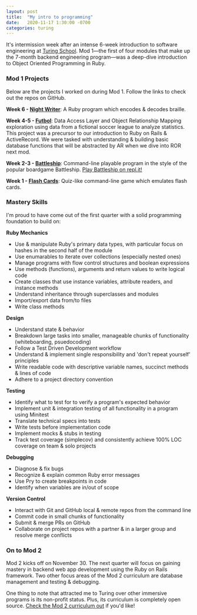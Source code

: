 ```yaml
---
layout: post
title:  "My intro to programming"
date:   2020-11-17 1:30:00 -0700
categories: turing
---
```

It's intermission week after an intense 6-week introduction to software engineering at <a href="https://turing.io/" target="_blank">Turing School</a>. Mod 1—the first of four modules that make up the 7-month backend engineering program—was a deep-dive introduction to Object Oriented Programming in Ruby.

### Mod 1 Projects
Below are the projects I worked on during Mod 1. Follow the links to check out the repos on GitHub.

__Week 6 - <a href="https://github.com/philmccarthy/night_writer" target="_blank">Night Writer</a>__: A Ruby program which encodes & decodes braille.

__Week 4-5 - <a href="https://github.com/philmccarthy/futbol" target="_blank">Futbol</a>__: Data Access Layer and Object Relationship Mapping exploration using data from a fictional soccer league to analyze statistics. This project was a precursor to our introduction to Ruby on Rails & ActiveRecord. We were tasked with understanding & building basic database functions that will be abstracted by AR when we dive into ROR next mod.

__Week 2-3 - <a href="https://github.com/philmccarthy/battleship" target="_blank">Battleship</a>__: Command-line playable program in the style of the popular boardgame Battleship. <a href="https://repl.it/@philmccarthy/battleship#README.md" target="_blank">Play Battleship on repl.it!</a>

__Week 1 - <a href="https://github.com/philmccarthy/flash_cards" target="_blank">Flash Cards</a>__: Quiz-like command-line game which emulates flash cards.

### Mastery Skills
I'm proud to have come out of the first quarter with a solid programming foundation to build on:

__Ruby Mechanics__
  - Use & manipulate Ruby's primary data types, with particular focus on hashes in the second half of the module
  - Use enumarables to iterate over collections (especially nested ones)
  - Manage programs with flow control structures and boolean expressions
  - Use methods (functions), arguments and return values to write logical code
  - Create classes that use instance variables, attribute readers, and instance methods
  - Understand inheritance through superclasses and modules
  - Import/export data from/to files
  - Write class methods

__Design__
- Understand state & behavior
- Breakdown large tasks into smaller, manageable chunks of functionality (whiteboarding, psuedocoding)
- Follow a Test Driven Development workflow
- Understand & implement single responsibility and 'don't repeat yourself' principles
- Write readable code with descriptive variable names, succinct methods & lines of code
- Adhere to a project directory convention

__Testing__
- Identify what to test for to verify a program's expected behavior
- Implement unit & integration testing of all functionality in a program using Minitest
- Translate technical specs into tests
- Write tests before implementation code
- Implement mocks & stubs in testing
- Track test coverage (simplecov) and consistently achieve 100% LOC coverage on team & solo projects

__Debugging__
- Diagnose & fix bugs
- Recognize & explain common Ruby error messages
- Use Pry to create breakpoints in code
- Identify when variables are in/out of scope

__Version Control__
- Interact with Git and GitHub local & remote repos from the command line
- Commit code in small chunks of functionality
- Submit & merge PRs on GitHub
- Collaborate on project repos with a partner & in a larger group and resolve merge conflicts

### On to Mod 2

Mod 2 kicks off on November 30. The next quarter will focus on gaining mastery in backend web app development using the Ruby on Rails framework. Two other focus areas of the Mod 2 curriculum are database management and testing & debugging. 

One thing to note that attracted me to Turing over other immersive programs is its non-profit status. Plus, its curriculum is completely open source. <a href="https://backend.turing.io/module2/" target="_blank">Check the Mod 2 curriculum out</a> if you'd like!